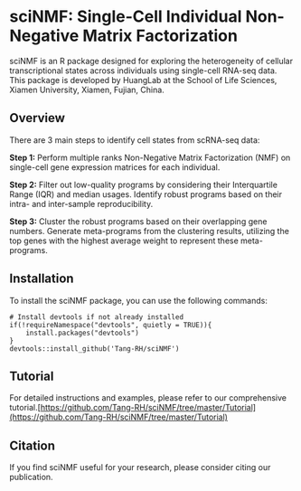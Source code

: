 # **sciNMF: Single-Cell Individual Non-Negative Matrix Factorization**

sciNMF is an R package designed for exploring the heterogeneity of cellular transcriptional states across individuals using single-cell RNA-seq data. This package is developed by HuangLab at the School of Life Sciences, Xiamen University, Xiamen, Fujian, China.

## **Overview**
There are 3 main steps to identify cell states from scRNA-seq data:  

**Step 1:** Perform multiple ranks Non-Negative Matrix Factorization (NMF) on single-cell gene expression matrices for each individual.

**Step 2:** Filter out low-quality programs by considering their Interquartile Range (IQR) and median usages. Identify robust programs based on their intra- and inter-sample reproducibility.

**Step 3:** Cluster the robust programs based on their overlapping gene numbers. Generate meta-programs from the clustering results, utilizing the top genes with the highest average weight to represent these meta-programs.


## **Installation**
To install the sciNMF package, you can use the following commands: 
```
# Install devtools if not already installed 
if(!requireNamespace("devtools", quietly = TRUE)){
    install.packages("devtools") 
} 
devtools::install_github('Tang-RH/sciNMF')
```

## **Tutorial**
For detailed instructions and examples, please refer to our comprehensive tutorial.[https://github.com/Tang-RH/sciNMF/tree/master/Tutorial](https://github.com/Tang-RH/sciNMF/tree/master/Tutorial)

## **Citation**
If you find sciNMF useful for your research, please consider citing our publication.
